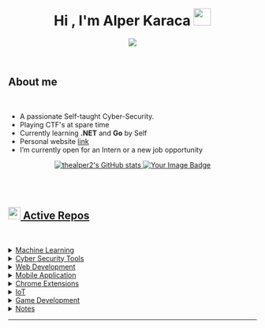 <h1 align="center"><b>Hi , I'm Alper Karaca </b><img src="https://media.giphy.com/media/hvRJCLFzcasrR4ia7z/giphy.gif" width="35"></h1>

<p align="center">
  <a href="https://github.com/DenverCoder1/readme-typing-svg"><img src="https://readme-typing-svg.herokuapp.com?font=Time+New+Roman&color=cyan&size=25&center=true&vCenter=true&width=600&height=100&lines=Alper+Karaca;++;Cyber-Security+Researcher,;Computer+Engineering+Student,;CTF+Newbie,;Active+Learner/Researcher,;Love+to+learn+new+stuffs..<3"></a>
</p>

<br>
	
## **About me**

<br>

- A passionate Self-taught Cyber-Security.
- Playing CTF's at spare time
- Currently learning **.NET** and **Go** by Self
- Personal website [link](https://thealper2.github.io)
- I’m currently open for an Intern or a new job opportunity

<p align="center">
 <a href="http://www.github.com/thealper2"><img src="https://github-profile-trophy.vercel.app/?username=thealper2&theme=onedark&column=3"  alt="thealper2's GitHub stats" />
 <img src="https://tryhackme-badges.s3.amazonaws.com/thealper2.png" alt="Your Image Badge" />
</p>

<br><br>

## <img src="https://media2.giphy.com/media/QssGEmpkyEOhBCb7e1/giphy.gif?cid=ecf05e47a0n3gi1bfqntqmob8g9aid1oyj2wr3ds3mg700bl&rid=giphy.gif" width ="25"><b> Active Repos</b>
<br>

<p align="center">

<details><summary>Machine Learning</summary>
<br/>

| ID | Language | Deployment | Project Name | Project Link |
| ---- | --- | ---------- | --------- | ----------- |
| 1. | Python | X | Waste Classification | [Link](https://github.com/thealper2/Waste-Classification) |
| 2. | Python | X | Poker Hand Classification | [Link](https://github.com/thealper2/Poker-Hand-Classification) |
| 3. | Python | X | Organ Donor Prediction | [Link](https://github.com/thealper2/Organ-Donor-Prediction) |
| 4. | Python | X | Olympic Medal Prediction | [Link](https://github.com/thealper2/Olympic-Medal-Prediction) | 
| 5. | Python | X | Natural Image Classification | [Link](https://github.com/thealper2/Natural-Image-Classification) |
| 6. | Python | X | Monkey Breed Classification | [Link](https://github.com/thealper2/Monkey-Breed-Classification) |
| 7. | Python | X | MBA Specialization Classification | [Link](https://github.com/thealper2/MBA-Specialization-Classification) |
| 8. | Python | X | Marble Surface Anomaly Detection | [Link](https://github.com/thealper2/Marble-Surface-Anomaly-Detection) |
| 9. | Python | X | Marathon Time Prediction | [Link](https://github.com/thealper2/Marathon-Time-Prediction) | 
| 10. | Python | X | Male and Female Eye Classification | [Link](https://github.com/thealper2/Male-Female-Eye-Classification) | 
| 11. | Python | X | Malaria Detection | [Link](https://github.com/thealper2/Malaria-Detection) | 
| 12. | Python | X | LEGO Minifigure Classification | [Link](https://github.com/thealper2/LEGO-Minifigure-Classification) |
| 13. | Python | X | Fake Job Posting Prediction | [Link](https://github.com/thealper2/Fake-Job-Posting-Prediction) | 
| 14. | Python | X | Hotel Booking Prediction | [Link](https://github.com/thealper2/Hotel-Booking-Prediction) | 
| 15. | Python | X | Horse or Human Classification | [Link](https://github.com/thealper2/Horse-or-Human-Classification) | 
| 16. | Python | X | Honey Bee Pollen Detection | [Link](https://github.com/thealper2/Honey-Bee-Pollen-Detection) |
| 17. | Python | Streamlit | Glass Classification | [Link](https://github.com/thealper2/Glass-Classification) | 
| 18. | Python | Streamlit | Fresher Salary Prediction | [Link](https://github.com/thealper2/Fresher-Salary-Prediction) |
| 19. | Python | X | Forest Cover Type Prediction | [Link](https://github.com/thealper2/Forest-Cover-Type-Prediction) |
| 20. | Python | Streamlit | Football Team Rating Prediction | [Link](https://github.com/thealper2/Football-Team-Rating-Prediction) |
| 21. | Python | X | Fire Detection | [Link](https://github.com/thealper2/Fire-Detection) |
| 22. | Python | X | Fertilizer Prediction | [Link](https://github.com/thealper2/Fertilizer-Prediction) |
| 23. | Python | X | Fake Bank Note Prediction | [Link](https://github.com/thealper2/Fake-Bank-Note-Prediction) |
| 24. | Python | X | Dry Beans Classification | [Link](https://github.com/thealper2/Dry-Beans-Classification) | 
| 25. | Python | Streamlit | Diamond Price Prediction | [Link](https://github.com/thealper2/Diamond-Price-Prediction) |
| 26. | Python | X | Covid-19 Detection | [Link](https://github.com/thealper2/Covid-19-Detection) |
| 27. | Python | X | Color Identification | [Link](https://github.com/thealper2/Color-Identification) |
| 28. | Python | X | Clothing Classification | [Link](https://github.com/thealper2/Clothing-Classification) |
| 29. | Python | X | CIFAR10 Image Classification | [Link](https://github.com/thealper2/CIFAR10-Image-Classification) |
| 30. | Python | X | Cervical Cancer Prediction | [Link](https://github.com/thealper2/Cervical-Cancer-Prediction) |
| 31. | Python | X | Certial Jewelry Prediction | [Link](https://github.com/thealper2/Certial-Jewelry-Prediction) |
| 32. | Python | X | Car Brand Classification | [Link](https://github.com/thealper2/Car-Brand-Classification) |
| 33. | Python | X | Butterfly Classification | [Link](https://github.com/thealper2/Butterfly-Classification) |
| 34. | Python | Streamlit | Brain Weight Prediction | [Link](https://github.com/thealper2/Brain-Weight-Prediction) |
| 35. | Python | X | Brain Tumour Detection | [Link](https://github.com/thealper2/Brain-Tumour-Detection) |
| 36. | Python | X | Board Game Review Prediction | [Link](https://github.com/thealper2/Board-Game-Review-Prediction) |
| 37. | Python | Streamlit | Blood Donor Prediction | [Link](https://github.com/thealper2/Blood-Donor-Prediction) |
| 38. | Python | X | Bike Crash Prediction | [Link](https://github.com/thealper2/Bike-Crash-Prediction) |
| 39. | Python | X | Ball Image Classification | [Link](https://github.com/thealper2/Ball-Image-Classification) |
| 40. | Python | X | Asteroid Classification | [Link](https://github.com/thealper2/Asteroid-Classification) |
| 41. | Python | X | Arrhythmia Classification | [Link](https://github.com/thealper2/Arrhythmia-Classification) |
| 42. | Python | X | Alpaca Classification | [Link](https://github.com/thealper2/Alpaca-Classification) |
| 43. | Python | X | Age of Death Prediction | [Link](https://github.com/thealper2/Age-of-Death-Prediction) |
| 44. | Python | X | Admission Prediction | [Link](https://github.com/thealper2/Admission-Prediction) |
| 45. | Python | X | Skin Cancer Prediction | [Link](https://github.com/thealper2/Skin-Cancer-Detection) |
| 46. | Python | X | Pedestrian Detection | [Link](https://github.com/thealper2/Pedestrian-Detection) |
| 47. | Python | X | Object Detection with SSD | [Link](https://github.com/thealper2/Object-Detection-with-SSD) |
| 48. | Python | Streamlit | Loan Approval Prediction | [Link](https://github.com/thealper2/Loan-Approval-Prediction) |
| 49. | Python | X | Intrusion Detection System | [Link](https://github.com/thealper2/IDS-RF) |
| 50. | Python | Streamlit | Fuel Efficiency Prediction | [Link](https://github.com/thealper2/Fuel-Efficiency-Prediction) |
| 51. | Python | Streamlit | Disease Prediction | [Link](https://github.com/thealper2/Disease-Prediction) |
| 52. | Python | Streamlit | Calories Burnt Prediction | [Link](https://github.com/thealper2/Calories-Burnt-Prediction) |
| 53. | Python | X | Age Detection | [Link](https://github.com/thealper2/Age-Detection) |
| 54. | Python | Streamlit | Autism Detection | [Link](https://github.com/thealper2/Autism-Detection) |
| 55. | Python | X | FIFA 2023 Analysis | [Link](https://github.com/thealper2/FIFA-2023-Analysis) |
| 56. | Python | X | Pneumonia Detection | [Link](https://github.com/thealper2/Pneumonia-Detection) |
| 57. | Python | X | Gender Classification | [Link](https://github.com/thealper2/Gender-Classification) |
| 58. | Python | X | Sign Language Classification | [Link](https://github.com/thealper2/Sign-Language-Classification) |
| 59. | Python | X | FastAI Pet Classification | [Link](https://github.com/thealper2/FastAI-Pet-Classification) |
| 60. | Python | Streamlit | Ted Talks Recommendation System | [Link](https://github.com/thealper2/Ted-Talks-Recommendation-System) |
| 61. | Python | Streamlit | Sarcasm Detection | [Link](https://github.com/thealper2/Sarcasm-Detection) |
| 62. | Python | Streamlit | Language Detection | [Link](https://github.com/thealper2/Language-Detection) |
| 63. | Python | Streamlit | Electricity Price Prediction | [Link](https://github.com/thealper2/Electricity-Price-Prediction) |
| 64. | Python | Streamlit | Stress Detection | [Link](https://github.com/thealper2/Stress-Detection) |
| 65. | Python | Streamlit | Article Recommendation System | [Link](https://github.com/thealper2/Article-Recommendation-System) |
| 66. | Python | X | Stock Price Prediction | [Link](https://github.com/thealper2/Stock-Price-Prediction) |
| 67. | Python | Streamlit | Breast Cancer Survival Prediction | [Link](https://github.com/thealper2/Breast-Cancer-Survival-Prediction) |
| 68. | Python | Streamlit | Waiter Tips Prediction | [Link](https://github.com/thealper2/Waiter-Tips-Prediction) |
| 69. | Python | Streamlit | Consumer Complaint Identification | [Link](https://github.com/thealper2/Consumer-Complaint-Identification) |
| 70. | Python | Streamlit | Spam Comment Detection | [Link](https://github.com/thealper2/Spam-Comment-Detection) |
| 71. | Python | X | Website Traffic Forecasting | [Link](https://github.com/thealper2/Website-Traffic-Forecasting) |
| 72. | Python | Streamlit | Online Payments Fraud Detection | [Link](https://github.com/thealper2/Online-Payments-Fraud-Detection) |
| 73. | Python | Streamlit | Instagram Reach Analysis | [Link](https://github.com/thealper2/Instagram-Reach-Analysis) |
| 74. | Python | Streamlit | Food Delivery Time Prediction | [Link](https://github.com/thealper2/Food-Delivery-Time-Prediction) |
| 75. | Python | Streamlit | Credit Score Classification | [Link](https://github.com/thealper2/Credit-Score-Classification) |
| 76. | Python | X | trOCR Handwritten Detection | [Link](https://github.com/thealper2/trOCR-Handwritten-Detection) |
| 77. | Python | X | Table Detection with Transformer | [Link](https://github.com/thealper2/Table-Detection-with-Transformer) |
| 78. | Python | X | Swin2SR Image Resolution | [Link](https://github.com/thealper2/Swin2SR-Image-Resolution) |
| 79. | Python | X | Sketch Maker | [Link](https://github.com/thealper2/Sketch-Maker) |
| 80. | Python | X | Mask2Former Image Segmentation | [Link](https://github.com/thealper2/Mask2Former-Image-Segmentation) |
| 81. | Python | X | MarkupLM HTML QA | [Link](https://github.com/thealper2/MarkupLM-HTML-QA) |
| 82. | Python | X | GLPN Image Depth Estimation | [Link](https://github.com/thealper2/GLPN-Image-Depth-Estimation) |
| 83. | Python | X | DPT Image Depth Estimation | [Link](https://github.com/thealper2/DPT-Image-Depth-Estimation) |
| 84. | Python | X | DONUT - DocVQA | [Link](https://github.com/thealper2/DONUT-DocVQA) |
| 85. | Python | X | CLIPSeg Image Segmentation | [Link](https://github.com/thealper2/CLIPSeg-Image-Segmentation) |
| 86. | Python | X | onditional DETR Image Detection | [Link](https://github.com/thealper2/Conditional-DETR-Image-Detection) |
| 87. | Python | X | SQLi Detection | [Link](https://github.com/thealper2/SQLi-Detection-ML) |
| 88. | Python | X | XSS Detection | [Link](https://github.com/thealper2/XSS-Detection-ML) | 
| 89. | Python | X | Spam Detection | [Link](https://github.com/thealper2/Spam-Detection) | 
| 90. | Python | X | Fish Weight Prediction | [Link](https://github.com/thealper2/Fish-Weight-Prediction) | 
| 91. | Python | X | Titanic Survival Prediction | [Link](https://github.com/thealper2/Titanic-Surival-Prediction) |
| 92. | Python | X | Iris Species Classification | [Link](https://github.com/thealper2/Iris-Species-Classification) |
| 93. | Python | Streamlit | BART Wiki Text Summarization | [Link](https://github.com/thealper2/BART-Wiki_Text_Summarization) |
| 94. | Python | X | RoBERTa IMDB Sentiment Analysis | [Link](https://github.com/thealper2/RoBERTa-IMDB-Sentiment-Analysis) |
| 95. | Python | X | ALBERT Sentiment Analysis | [Link](https://github.com/thealper2/ALBERT-Sentiment_Analysis) |
| 96. | Python | X | Optical Character Recognition | [Link](https://github.com/thealper2/Optical-Character-Recognition) | 
| 97. | Python | X | Water Quality Prediction | [Link](https://github.com/thealper2/Water-Quality-Prediction) | 
| 98. | Python | X | Hospital Mortality Prediction | [Link](https://github.com/thealper2/Hospital-Mortality-Prediction) | 
| 99. | Python | X | Fligh Fare Prediction | [Link](https://github.com/thealper2/Flight-Fare-Prediction) |
| 100. | Python | X | Concrete Compression Strength Prediction | [Link](https://github.com/thealper2/Concrete-Compression-Strength-Prediction) |
| 101. | Python | X | Bike Share Prediction | [Link](https://github.com/thealper2/Bike-Share-Prediction) |
| 102. | Python | X | Pizza Price Prediction | [Link](https://github.com/thealper2/Pizza-Price-Prediction) |
| 103. | Python | X | Rain Prediction | [Link](https://github.com/thealper2/Rain-Prediction) |
| 104. | Python | X | Air Quality Index Prediction | [Link](https://github.com/thealper2/Air-Quality-Index-Prediction) |
| 105. | Python | X | Heart Attack Risk Prediction | [Link](https://github.com/thealper2/Heart-Attack-Risk-Prediction) | 
| 106. | Python | X | Red Wine Quality Prediction | [Link](https://github.com/thealper2/Red-Wine-Quality-Prediction) |
| 107. | Python | X | Video Game Sales Prediction | [Link](https://github.com/thealper2/Video-Game-Sales-Prediction) | 
| 108. | Python | X | RuleBased Chatbot | [Link](https://github.com/thealper2/RuleBased-Chatbot) |
| 109. | Python | X | Customer Churn Prediction | [Link](https://github.com/thealper2/Customer-Churn-Prediction) |
| 110. | Python | X | Turkish Movie Sentiment Analysis | [Link](https://github.com/thealper2/Turkish-Movie-Sentiment-Analysis) |
| 111. | Python | X | Fake News Classification | [Link](https://github.com/thealper2/Fake-News-Classification) | 
| 112. | Python | X | Parkinsons Disease Prediction | [Link](https://github.com/thealper2/Parkinsons-Disease-Prediction) | 
| 113. | Python | Streamlit | Mushroom Classification | [Link](https://github.com/thealper2/Mushroom-Classification) |
| 114. | Python | Streamlit | Medical Cost Prediction | [Link](https://github.com/thealper2/Medical-Cost-Prediction) | 
| 115. | Python | Streamlit | Legendary Pokemon Prediction | [Link](https://github.com/thealper2/Legendary-Pokemon-Prediction) |
| 116. | Python | Streamlit | Customer Revenue Prediction | [Link](https://github.com/thealper2/Customer-Revenue-Prediction) |
| 117. | Python | X | Credit Card Churn Analyze | [Link](https://github.com/thealper2/Credit-Card-Churn-Analyze) |
| 118. | Python | X | Car Price Prediction | [Link](https://github.com/thealper2/Car-Price-Prediction) |
| 119. | Python | X | Affair Count | [Link](https://github.com/thealper2/Affair-Count) | 
| 120. | Python | X | Youtube Video Classification | [Link](https://github.com/thealper2/Youtube-Video-Classification) | 
| 121. | Python | X | Image Digit Classification | [Link](https://github.com/thealper2/Image-Digit-Classification) |
| 122. | Python | Streamlit | Body Fat Estimator | [Link](https://github.com/thealper2/Body-Fat-Estimator) |
| 123. | Python | X | Traffic Sign Classification | [Link](https://github.com/thealper2/Traffic-Sign-Classification) | 
| 124. | Python | Streamlit | Car Acceptability Prediction | [Link](https://github.com/thealper2/Car-Acceptability-Prediction) |
| 125. | Python | Streamlit | Book Genre Prediction | [Link](https://github.com/thealper2/Book-Genre-Prediction) | 
| 126. | Python | X | Plant Disease Prediction | [Link](https://github.com/thealper2/Plant-Disease-Prediction)  |
| 127. | Python | Streamlit | Laptop Price Prediction | [Link](https://github.com/thealper2/Laptop-Price-Prediction) | 
| 128. | Python | X | Bird Species Prediction | [Link](https://github.com/thealper2/Bird-Species-Prediction) | 
| 129. | Python | X | Dog Breed Prediction | [Link](https://github.com/thealper2/Dog-Breed-Prediction) | 
| 130. | Python | X | Breast Cancer Classification | [Link](https://github.com/thealper2/Breast-Cancer-Classification) | 
| 131. | Python | Streamlit | DNA Ecoli Classificatino | [Link](https://github.com/thealper2/DNA-Ecoli-Classification) |
| 132. | Python | X | App Ranking Prediction | [Link](https://github.com/thealper2/App-Ranking-Prediction) | 
| 133. | Python | X | Intel Image Classification | [Link](https://github.com/thealper2/Intel-Image-Classification) | 
| 134. | Python | X | Forest Fire Prediction | [Link](https://github.com/thealper2/Forest-Fire-Prediction) | 
| 135. | Python | Streamlit | OSINT Speech Recognition | [Link](https://github.com/thealper2/OSINT-Speech_Recognition) |
| 136. | Python | Streamlit | OSINT Facial Recognition | [Link](https://github.com/thealper2/OSINT-Facial_Recognition) |
| 137. | Python | X | Super Lig Analysis | [Link](https://github.com/thealper2/STSL-Analysis) |
| 138. | Python | Streamlit | Turkish Hate Speech Detection | [Link](https://github.com/thealper2/turkish-hate-speech) |
| 139. | Python | X | USOM Url Classification | [Link](https://github.com/thealper2/USOM-url-classification) |
| 140. | Python | Streamlit | Turkish Spam Classification | [Link](https://github.com/thealper2/turkish-spam-classification) |
| 141. | Python | Streamlit | WhatsApp Chat Analysis | [Link](https://github.com/thealper2/turkish-wp-analyzer) |
| 142. | Python | Streamlit | Password Strength Analysis | [Link](https://github.com/thealper2/password-strength) |
| 143. | Python | Gradio | Turkish Hate Speech Classification | [Link](https://github.com/thealper2/gat0r-nlp/blob/main/models/BERT_uncased_without_stopwords.ipynb) |
| 144. | Python | X | Input Identifier | [Link](https://github.com/thealper2/cable-input-identifier) | [X]() |
| 145. | Python | X | Counterfeit Detection | [Link](https://github.com/thealper2/Security-ML/tree/main/Counterfeit%20Detection) |
| 146. | Python | X | DDoS Detection | [Link](https://github.com/thealper2/Security-ML/tree/main/DDoS%20Detection) |
| 147. | Python | X | IoT Device Type Identification | [Link](https://github.com/thealper2/Security-ML/tree/main/IoT%20Device%20Type%20Identification) |
| 148. | Python | X | Keystroke Demonstration | [Link](https://github.com/thealper2/Security-ML/tree/main/Keystroke%20Demonstration) |
| 149. | Python | X | Malware Detection | [Link](https://github.com/thealper2/Security-ML/tree/main/Malware%20Detection) |
| 150. | Python | X | PE Header Analysis | [Link](https://github.com/thealper2/Security-ML/tree/main/PE%20Header%20Analysis) | 
| 151. | Python | X | PUF | [Link](https://github.com/thealper2/Security-ML/tree/main/PUFv) | 
| 152. | Python | X | Wifi Localization | [Link](https://github.com/thealper2/Security-ML/tree/main/Wifi%20Localization) | 
| 153. | Python | X | Flowers Recognition | [Link](https://github.com/thealper2/Flowers-Recognition) | 
| 154. | Python | X | 911 Calls Analysis | [Link](https://github.com/thealper2/911-Call-Analysis) | 
| 155. | Python | X | Fruit Classification | [Link](https://github.com/thealper2/Fruit-Classification) |
| 156. | Python | X | E-Sign Prediction | [Link](https://github.com/thealper2/E-Sign-Prediction) |
| 157. | Python | X | Student Score Prediction | [Link](https://github.com/thealper2/Student-Score-Prediction)|
| 158. | Python | X | Gamma Telescope Prediction | [Link](https://github.com/thealper2/Gamma-Telescope-Prediction) | 
| 159. | Python | X | Service Classification | [Link](https://github.com/thealper2/Service-Classification) | 
| 160. | Python | X | Gender Prediction from Name | [Link](https://github.com/thealper2/Gender-Prediction-from-Name) |
| 161. | Python | Streamlit | Beer Consumption Analysis | [Link](https://github.com/thealper2/Beer-Consumption-Analysis) | 
| 162. | Python | X | Twitch Streamer Analysis | [Link](https://github.com/thealper2/Twitch-Streamer-Analysis) |
| 163. | Python | X | Terrorism Analysis | [Link](https://github.com/thealper2/Terrorism-Analysis) | 
| 164. | Python | Streamlit | Weight Category Analysis | [Link](https://github.com/thealper2/Weight-Category-Prediction) |
| 165. | Python | X | Student Performance Analysis | [Link](https://github.com/thealper2/Student-Performance-Analysis) |
| 166. | Python | X | Solar Irradiance Prediction | [Link](https://github.com/thealper2/Solar-Irradiance-Prediction) |
| 167. | Python | X | Ship Crew Size Prediction | [Link](https://github.com/thealper2/Ship-Crew-Size-Analysis) |
| 168. | Python | X | Soil Moisture Prediction | [Link](https://github.com/thealper2/Soil-Moisture-Prediction) |
| 169. | Python | X | Resume Selection | [Link](https://github.com/thealper2/Resume-Selection) |
| 170. | Python | X | Line Detection | [Link](https://github.com/thealper2/Line-Detection) |
| 171. | Python | X | Polygon Detection | [Link](https://github.com/thealper2/Polygon-Detection) |
| 172. | Python | X | Blurry Image Detection | [Link](https://github.com/thealper2/Blurry-Image-Detection) |
| 173. | Python | X | Transition Effect | [Link](https://github.com/thealper2/Transition-Effect) |
| 174. | Python | X | Face Detection | [Link](https://github.com/thealper2/Face-Detection) | 
| 175. | Python | X | Eye Detection | [Link](https://github.com/thealper2/Eye-Detection) |
| 176. | Python | X | Body Detection | [Link](https://github.com/thealper2/Body-Detection) |
| 177. | Python | X | Car Detection | [Link](https://github.com/thealper2/Car-Detection) |
| 178. | Python | X | Smile Detection | [Link](https://github.com/thealper2/Smile-Detection) | 
| 179. | Python | X | Car Counting | [Link](https://github.com/thealper2/Car-Counting) | 
| 180. | Python | Streamlit | Shark Attack Prediction | [Link](https://github.com/thealper2/Shark-Attack-Prediction) | 
| 181. | Python | X | Penguin Classification | [Link](https://github.com/thealper2/Penguin-Classification) |
| 182. | Python | X | League of Legends win Prediction | [Link](https://github.com/thealper2/League-of-Legends-Win-Prediction) | 
| 183. | Python | X | World Cup 2022 Sentiment Analysis | [Link](https://github.com/thealper2/WC-2022-Sentiment-Analysis) | 
| 184. | C# | ASP.NET | ML.net Fake Bank Note Detection | [Link](https://github.com/thealper2/ML.net-Fake-Bank-Note-Detection) |
| 185. | C# | ASP.NET | ML.net Weight Category Classification | [Link](https://github.com/thealper2/ML.net-Weight-Category-Classification) |
| 186. | C# | ASP.NET | ML.net Glass Classification | [Link](https://github.com/thealper2/ML.net-Glass-Classification) |
| 187. | C# | ASP.NET | ML.net Taxi Fare Prediction | [Link](https://github.com/thealper2/ML.net-Taxi-Fare-Prediction) |
| 188. | C# | ASP.NET | ML.net Fish Weight Prediction | [Link](https://github.com/thealper2/ML.net-Fish-Weight-Prediction) |
| 189. | C# | ASP.NET | ML.net ASP.NET Glass Classification | [Link](https://github.com/thealper2/ML.net-ASP-Glass-Classification) |
| 190. | Python | Flask | Wine Quality Checker | [Link](https://github.com/thealper2/Wine-Quality-Checker) | 
| 191. | Python | cometml | CometML Diabetes Prediction | [Link](https://github.com/thealper2/Comet-ML-Diabetes-Prediction) |
| 192. | Python | cometml | CometML Breast Cancer Classification | [Link](https://github.com/thealper2/Comet-ML-Breast-Cancer-Classification) |
| 193. | Python | Flask | Fashion MNIST Flask | [Link](https://github.com/thealper2/Fashion-MNIST-Flask) | 
| 194. | Python | X | FASTAI IMDB Sentiment Analysis | [Link](https://github.com/thealper2/FASTAI-IMDB-Sentiment-Analysis) | 
| 195. | Python | FastAPI | FASTAPI Iris Classification | [Link]() | [](https://github.com/thealper2/Iris-Classification) |
| 196. | Python | Flask | Flask MNIST Digit Classification | [Link](https://github.com/thealper2/FLASK-MNIST-Digit-Classification) |
| 197. | Python | mlflow | MLflow Liver Disease Prediction | [Link](https://github.com/thealper2/MLflow-Liver-Disease-Prediction) | 
| 198. | Python | Dash | Dash Iris Classification | [Link](https://github.com/thealper2/Dash-Iris-Classification) |
| 199. | Python | Dash | Dash Heart Disease Prediction | [Link](https://github.com/thealper2/Dash-Heart-Disease-Prediction) |
| 200. | Go | X | GONUM Sales Prediction | [Link](https://github.com/thealper2/GONUM-Sales-Prediction) |
| 201. | Flutter | Mobile | MLKit Text Recognition | [Link](https://github.com/thealper2/MLKit_Text_Recognition) |
| 202. | Flutter | Mobile | MLKit Image Labeling | [Link](https://github.com/thealper2/MLKit_Image_Labeling) |
| 203. | Flutter | Mobile | MLKit Barcode Scanner | [Link](https://github.com/thealper2/MLKit_Barcode_Scanner) |
| 204. | Flutter | Mobile | MLKit Smiling Detection |  [Link](https://github.com/thealper2/MLKit_Smiling_Detection) |
| 205. | Flutter | Mobile | MLKit Text Translation |  [Link](https://github.com/thealper2/MLKit_Text_Translation) | 
| 206. | Flutter | Mobile | MLKit Object Detection |  [Link](https://github.com/thealper2/MLKit_Object_Detection) | 
| 207. | Flutter | Mobile | MLKit Face Detection |  [Link](https://github.com/thealper2/MLKit_Face_Detection) |
| 208. | Flutter | Mobile | Fruit Vegetable Classification |  [Link](https://github.com/thealper2/Fruit-Vegetable-Classification) | 
| 209. | Python | Spark | Adult Income Classification |  [Link](https://github.com/thealper2/Spark-Adult-Income-Classification) |
| 210. | Python | Spark | Sales Prediction |  [Link](https://github.com/thealper2/Spark-Sales-Prediction) |
| 211. | Python | Spark | Mall Customers Clustering |  [Link](https://github.com/thealper2/Spark-Mall-Customers-Clustering) |
| 212. | Python | Spark | Iris Classification |  [Link](https://github.com/thealper2/Spark-Iris-Classification) |
| 213. | Scala | X | Cryotherapy Analysis |  [Link](https://github.com/thealper2/Cryotherapy-Analysis) |
| 214. | Scala | X | Traffic Prediction |  [Link](https://github.com/thealper2/Traffic-Prediction) |
| 215. | Python | X | Web Forum Analysis |  [Link](https://github.com/thealper2/Web-Forum-Analysis) |
| 216. | Python | X | AWS Honeypot Analysis |  [Link](https://github.com/thealper2/AWS-Honeypot-Analysis) |
| 217. | Python | X | Malware Memory Analysis |  [Link](https://github.com/thealper2/Malware-Memory-Analysis) | 
| 218. | Python | X | Cyber Security Job Salary Prediction |  [Link](https://github.com/thealper2/Cyber-Security-Job-Salary-Prediction) |
| 219. | Python | X | CVE Severity Prediction |  [Link](https://github.com/thealper2/BERT-CVE-Severity-Prediction) |
| 220. | Python | X | MNIST Evasion Attack FGSM Method |  [Link](https://github.com/thealper2/MNIST-Evasion-Attack-FGSM-Method) |
| 221. | Python | X | CIFAR10 DeepFool Attack |  [Link](https://github.com/thealper2/CIFAR10-DeepFool-Attack) |
| 222. | Python | X | Fashion MNIST MIFace Model Inversion Attack |  [Link](https://github.com/thealper2/Fashion-MNIST-MIFace-Model-Inversion-Attack) |
| 223. | Javascript | Extension | LSTM Text Generator |  [Link](https://github.com/thealper2/LSTM-Text-Generator) |
| 224. | Python | X | CIFAR10 Laser Beam Attack |  [Link](https://github.com/thealper2/CIFAR10-Laser-Beam-Attack) |
| 225. | Python | X | Captcha Solver |  [Link](https://github.com/thealper2/captcha_solver) |
| 226. | CUDA | X | CUDA Vector Addition |  [Link](https://github.com/thealper2/CUDA-Vector-Addition) |
| 227. | Python | X | DCGAN |  [Link](https://github.com/thealper2/tf-keras-dcgan) |
| 228. | Python | X | MALIMG Malware Classification |  [Link](https://github.com/thealper2/MALIMG-Malware-Classification) |
| 229. | Python | Flask | peml: ML-Based PE File Analyzer |  [Link](https://github.com/thealper2/peml) |
| 230. | Python | X | Quran NLP Analysis |  [Link](https://github.com/thealper2/quran-nlp-analysis) |
| 231. | Python | X | Air Passengers Prediction |  [Link](https://github.com/thealper2/Air-Passengers-Prediction) |
| 232. | Python | X | Wildfire Detection |  [Link](https://github.com/thealper2/Wildfire-Detection) |
| 233. | Python | X | BTC Analysis |  [Link](https://github.com/thealper2/BTC-Analysis) | 
| 234. | Python | X | CSGO Round Winner Prediction |  [Link](https://github.com/thealper2/CSGO-Round-Winner-Prediction) | 
| 235. | Python | X | XR WRIST Classification |  [Link](https://github.com/thealper2/MURA-XR-WRIST-Classification) | 
| 236. | Python | Flask | androml: ML-Based Android APK File Analyzer |  [Link](https://github.com/thealper2/androml) | 
| 237. | Python | X | Automatic License Plate Detection |  [Link](https://github.com/thealper2/Automatic-License-Plate-Detection) | 
| 238. | Python | X | Pytesseract Document Classification |  [Link](https://github.com/thealper2/Pytesseract-Document-Classification) | 
| 239. | Javascript | Extension | Spam Detection Extension |  [Link](https://github.com/thealper2/Spam-Detection-Extension) | 
| 240. | Python | X | Pentest Screenshot Classification |  [Link](https://github.com/thealper2/Pentest-Screenshot-Classification) | 
| 241. | Python | X | Weapon Detection |  [Link](https://github.com/thealper2/Weapon-Detection) | 
| 242. | Python | X | PDF Document Classification |  [Link](https://github.com/thealper2/PDF-Document-Classification) | 
| 243. | Python | X | Deep Fake Voice Recognition |  [Link](https://github.com/thealper2/Deep-Fake-Voice-Recognition) | 
| 244. | Python | X | Javascript Obfuscation Detection |  [Link](https://github.com/thealper2/Javascript-Obfuscation-Detection) | 
| 245. | Python | X | Hybrid Apps Security Analysis |  [Link](https://github.com/thealper2/Hybrid-Apps-Security-Analysis) | 
| 246. | Python | X | IoT Device Temperature Forecasting |  [Link](https://github.com/thealper2/IoT-Device-Temperature-Forecasting) |
| 247. | Python | Django | M1 Purchase Prediction |  [Link](https://github.com/thealper2/M1-Purchase-Prediction) | 
| 248. | Python | Flask | Cyber Inspector |  [Link](https://github.com/thealper2/AISECLAB-cyber-inspector) |
| 249. | Python | X | Malicious QR Detection |  [Link](https://github.com/thealper2/Malicious-QR-Detection) |
| 250. | Python | X | Mr Robot Season Prediction |  [Link](https://github.com/thealper2/Mr-Robot-Season-Prediction) |
| 251. | Python | X | Poker Hand Classification |  [Link](https://github.com/thealper2/Poker-Hand-Classification) |
| 252. | Python | X | Forest Cover Type Prediction |  [Link](https://github.com/thealper2/Forest-Cover-Type-Prediction) |
| 253. | Python | X | Marathon Time Prediction |  [Link](https://github.com/thealper2/Marathon-Time-Prediction) |
| 254. | Python | X | Diamond Price Prediction |  [Link](https://github.com/thealper2/Diamond-Price-Prediction) |
| 255. | Python | X | Grocery A/B Test |  [Link](https://github.com/thealper2/Grocery-AB-Test) |
| 256. | Python | X | Customer Segmentation |  [Link](https://github.com/thealper2/Customer-Segmentation) |
| 257. | Python | X | Mall Customer Clustering |  [Link](https://github.com/thealper2/Mall-Customer-Clustering) |
| 258. | Python | X | Aquatic Animal Classification |  [Link](https://github.com/thealper2/Aquatic-Animal-Classification) |
| 259. | Python | X | Face Mask Detection |  [Link](https://github.com/thealper2/Face-Mask-Detection) |
| 260. | Python | X | Medical Image Denoising |  [Link](https://github.com/thealper2/Medical-Image-Denoising) |
| 261. | Python | X | Phone Price Prediction |  [Link](https://github.com/thealper2/Phone-Price-Prediction) |
| 262. | Python | X | Sound Classification |  [Link](https://github.com/thealper2/Sound-Classification) |
| 263. | Python | Streamlit | pescanner: ML-Based PE File Scanner |  [Link](https://github.com/thealper2/pescanner) |
| 264. | Python | X | Steam Score Prediction | [Link](https://github.com/thealper2/Steam-Score-Prediction) |
| 265. | Python | X | YAMNet Audio Classification | [Link](https://github.com/thealper2/YAMNet-Audio-Classification) |
| 266. | Python | X | Wav2Vec2 Extracting Text from Audio | [Link](https://github.com/thealper2/Wav2Vec2-Extracting-Text-from-Audio) |
| 267. | Python | X | CropNet Leaf Disease Classification | [Link](https://github.com/thealper2/CropNet-Leaf-Disease-Classification) |
| 268. | Python | X | MapDB Bug Classification | [Link](https://github.com/thealper2/Bug-Classification) |
| 269. | Python | X | Stable Diffusion + BART + text2img Generate Images from Story | [Link](https://github.com/thealper2/SD-BART-text2img) |
| 270. | Python | X | Computer Hardware Identification | [Link](https://github.com/thealper2/Hardware-Identification) |
| 271. | Python | X | English to French Machine Translation | [Link](https://github.com/thealper2/Machine-Translation) |
| 272. | Python | HuggingFace | Türk Televizyon Dizilerinin Devamlılığının Tespiti | [Link](https://github.com/thealper2/gator-bim-429) | 
| 273. | Python | ESP8266 | Wifi Indoor Positioning | [Link](https://github.com/thealper2/wifi-indoor-positioning) |
| 274. | Python | X | Neural Style Transfer | [Link](https://github.com/thealper2/Neural-Style-Transfer) |
| 275. | Python | X | Gender and Age Prediction from Face | [Link](https://github.com/thealper2/Gender-and-Age-Prediction-from-Face) |
| 276. | Python | X | DGAN Simpson Face Generation | [Link](https://github.com/thealper2/Simspons-Face-Generation) |
| 277. | Python | X | Breast Ultrasoung Image Segmentation using U-Net | [Link](https://github.com/thealper2/Breast-Ultrasound-Image-Segmentation) |
| 278. | Python | X | CGAN Map Generation | [Link](https://github.com/thealper2/Maps-Generation) |
| 279. | Python | X | MNIST Siamese Network | [Link](https://github.com/thealper2/MNIST-Siamese-Network) |
| 280. | Python | X | World News Classification using Temporal Convolutional Network | [Link](https://github.com/thealper2/World-News-Classification) |
| 281. | Python | X | EN-TR Translation using Bahdanau Attention | [Link](https://github.com/thealper2/EN-TR-Bahdanau-Attention) |
| 282. | Python | X | EN-TR Translation using Luong Attention | [Link](https://github.com/thealper2/EN-TR-Luong-Attention) |
| 283. | Python | X | Turkish NER using Bi-LSTM + CRF | [Link](https://github.com/thealper2/Turkish-NER) |
| 284. | Python | X | Sudoku Solver CNN + PyTesseract | [Link](https://github.com/thealper2/Sudoku-Solver-CNN) |
| 285. | Python | X | Turkish Song Lyrics Generation | [Link](https://github.com/thealper2/Turkish-Song-Lyrics-Generation) |
| 286. | Python | X | CAPTCHA OCR with CTC Loss | [Link](https://github.com/thealper2/CAPTCHA-OCR) |
| 287. | Python | X | MNIST CapsuleNet | [Link](https://github.com/thealper2/MNIST-CapsuleNet) |
| 288. | Python | X | Signature Verification using Siamese Network with Triplet Loss | [Link](https://github.com/thealper2/Signature-Verification) |
| 299. | Python | Streamlit | Turkish News Classification | [Link](https://github.com/thealper2/turkish-news-classification) |
| 300. | Python | X | Turkish News Classification using Hierarchical Attention Networks | [Link](https://github.com/thealper2/tr-news-classification) |
| 301. | Python | X | Data Science Jobs Classification using Zero Shot Classification | [Link](https://github.com/thealper2/DS-Jobs-Classification) |
| 302. | Python | X | Hymenoptera Classification using PyTorch | [Link](https://github.com/thealper2/Hymenoptera-Classification) |
| 303. | Python | X | DCGAN Butterfly Generation | [Link](https://github.com/thealper2/Butterfly-Generation) |
| 304. | Python | X | Cycle GAN Apple-to-Orange | [Link](https://github.com/thealper2/CGAN-Apple-to-Orange) |
| 305. | Python | X | 3D MNIST Classification | [Link](https://github.com/thealper2/3d-mnist-classification) |
| 306. | Python | X | Wasserstein GAN Anime Face Generation | [Link](https://github.com/thealper2/WGAN-Anime-Face-Generation) |
| 307. | Python | X | Point-e: Text to 3D Object Generation | [Link](https://github.com/thealper2/Point-e-Demo) |
| 308. | Python | X | Turkish Tweet Classification using BERT | [Link](https://github.com/thealper2/Turkish-Tweet-Classification) |
| 309. | Python | X | MNIST Label Smoothing GAN | [Link](https://github.com/thealper2/MNIST-Label-Smooting-GAN) |
| 310. | Python | X | Turkish Poem Generation using TextRNN | [Link](https://github.com/thealper2/Turkish-Poem-Generation) |
| 311. | Python | X | VGG19 Style Transfer | [Link](https://github.com/thealper2/VGG19-Style-Transfer) |
| 312. | Python | X | CIFAR10 Vision Transformer | [Link](https://github.com/thealper2/CIFAR10-ViT) |
| 313. | Python | X | LSTM MIDI Music Generator | [Link](https://github.com/thealper2/LSTM-Music-Generator) |
| 314. | Python | X | IM2LATEX using CTC Loss | [Link](https://github.com/thealper2/IM2LATEX-CTC-Loss) |
| 315. | Python | X | MNIST Conditional GAN | [Link](https://github.com/thealper2/MNIST-Conditional-GAN) |
| 316. | Python | X | RASA VirusTotal Chatbot | [Link](https://github.com/thealper2/rasa-virustotal-chatbot) |
| 317. | Python | X | Udacity Self Driving Car - Behavioural Cloning | [Link](https://github.com/thealper2/self-driving-car) |
| 318. | R | X | Brain Tumour Detection | [Link](https://github.com/thealper2/R-Brain-Tumour-Detection) |
| 319. | Python | X | Ollama PDF RAG | [Link](https://github.com/thealper2/ollama-pdf-rag) |

</details>


<details><summary>Cyber Security Tools</summary>
<br/>

| ID | Language | Name | 
| -- | -------- | ---- |
| 1. | Go | [gobrute-ssh](https://github.com/thealper2/gobrute-ssh) |
| 2. | Go | [g_get](https://github.com/thealper2/g_get) | 
| 3. | Go | [hash-lister](https://github.com/thealper2/hash-lister) | 
| 4. | Python | [PEFile-Viewer](https://github.com/thealper2/PEFile-Viewer) | 
| 5. | Python | [usom-search](https://github.com/thealper2/usom-search) | 
| 6. | Python | [py-rvshell](https://github.com/thealper2/py-rvshell) | 
| 7. | Python | [arp-mitm-detect](https://github.com/thealper2/arp-mitm-detect) |
| 8. | Python | [mannuall-search](https://github.com/thealper2/mannuall-search) |
| 9. | Python | [mailipy](https://github.com/thealper2/mailipy) | 
| 10. | Python | [zipcrk](https://github.com/thealper2/zipcrk) | 
| 11. | Python | [commentfinder](https://github.com/thealper2/commentfinder) |
| 12. | Python | [dorksearch](https://github.com/thealper2/dorksearch) | 
| 13. | Python | [blue_scan](https://github.com/thealper2/blue_scan) | 
| 14. | Python | [dom-s](https://github.com/thealper2/dom-s) | 
| 15. | Python | [exif-extract](https://github.com/thealper2/exif-extract) |
| 16. | Python | [fake-ap](https://github.com/thealper2/fake-ap) | 
| 17. | Python | [ssh-brute](https://github.com/thealper2/ssh-brute) |
| 18. | Python | [ftp-brute](https://github.com/thealper2/ftp-brute) |
| 19. | Python | [net-deauth](https://github.com/thealper2/net-deauth) | 
| 20. | Python | [mysql-brute](https://github.com/thealper2/mysql-brute) |
| 21. | Python | [net-scan](https://github.com/thealper2/net-scan) | 
| 22. | Python | [pdfcrack](https://github.com/thealper2/pdfcrack) | 
| 23. | Python | [recycle-dump](https://github.com/thealper2/recycyle-dump) | 
| 24. | Python | [eency](https://github.com/thealper2/eency) |
| 25. | Python | [GTFObins-Script](https://github.com/thealper2/GTFOBins-Script) |
| 26. | Java | [g4tor](https://github.com/thealper2/g4tor) | 
| 27. | Python | [vtscan](https://github.com/thealper2/vtscan) | 

</details>

<details><summary>Web Development</summary>
<br/>

| ID | Language | Name |
| -- | -------- | ---- |
| 1. | ASP.NET | [Glass Classification with ASP.NET](https://github.com/thealper2/ML.net-ASP-Glass-Classification) |
| 2. | PHP | [Dictionary PHP](https://github.com/thealper2/Dictionary-PHP) | 

</details>

<details><summary>Mobile Application</summary>
<br/>

| ID | Language | Name |
| -- | -------- | ---- |
| 1. | Flutter | [VTscan Mobile](https://github.com/thealper2/vtscan-mobile) | 
| 2. | Flutter | [USOM Search Mobile](https://github.com/thealper2/usom-search-mobile) |
| 3. | Flutter | [MAS NFT Demo](https://github.com/thealper2/MAS-NFT-Demo) |

</details>

<details><summary>Chrome Extensions</summary>
<br/>

| ID | Language | Name |
| -- | -------- | ---- |
| 1. | JavaScript | [USOM-blocker](https://github.com/thealper2/USOM-blocker) |

</details>

<details><summary>IoT</summary>
<br/>

| ID | Device | Name |
| -- | -------- | ---- |
| 1. | ESP8266 | [ESP8266 Projects](https://github.com/thealper2/ESP8266-Projects) |
| 2. | Raspberry Pi Pico | [Pico Projects](https://github.com/thealper2/pico-pi) |
| 3. | Digispark Attiny85 | [Digispark85 Projects](https://github.com/thealper2/digispark-85) | 

</details>

<details><summary>Game Development</summary>
<br/>

| ID | Language | Name | 
| -- | -------- | ---- |
| 1. | Java | [Adventure Game Engine](https://github.com/thealper2/Java-Swing-2D-Adventure-Game-Engine) | 

</details>

<details><summary>Notes</summary>
<br/>

| ID | Name |
| -- | ---- |
| 1. | [ML Notes](https://github.com/thealper2/ML-Notes) |
| 2. | [AWS Notes](https://github.com/thealper2/AWS-notes) |
| 3. | [DL Notes](https://github.com/thealper2/dl-notes) |
| 4. | [Cyber Security Notes](https://github.com/thealper2/alposec-notes) | 

</details>

</p>

-----
